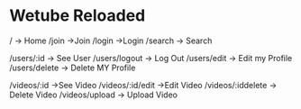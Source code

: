 # Wetube Reloaded

/ -> Home
/join ->Join
/login ->Login
/search -> Search

/users/:id -> See User
/users/logout -> Log Out
/users/edit -> Edit my Profile
/users/delete -> Delete MY Profile

/videos/:id ->See Video
/videos/:id/edit ->Edit Video
/videos/:iddelete -> Delete Video
/videos/upload -> Upload Video
